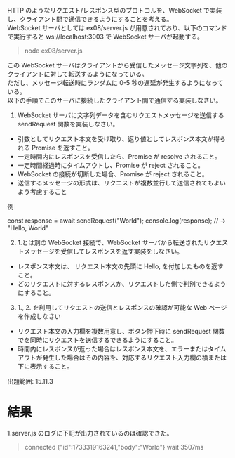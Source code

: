 HTTP のようなリクエスト/レスポンス型のプロトコルを、WebSocket で実装し、クライアント間で通信できるようにすることを考える。  
WebSocket サーバとしては ex08/server.js が用意されており、以下のコマンドで実行すると ws://localhost:3003 で WebSocket サーバが起動する。

> node ex08/server.js

この WebSocket サーバはクライアントから受信したメッセージ文字列を、他のクライアントに対して転送するようになっている。  
ただし、メッセージ転送時にランダムに 0-5 秒の遅延が発生するようになっている。  
以下の手順でこのサーバに接続したクライアント間で通信する実装しなさい。

1. WebSocket サーバに文字列データを含むリクエストメッセージを送信する sendRequest 関数を実装しなさい。

- 引数としてリクエスト本文を受け取り、返り値としてレスポンス本文が得られる Promise<string> を返すこと。
- 一定時間内にレスポンスを受信したら、Promise が resolve されること。
- 一定時間経過時にタイムアウトし、Promise が reject されること。
- WebSocket の接続が切断した場合、Promise が reject されること。
- 送信するメッセージの形式は、リクエストが複数並行して送信されてもよいよう考慮すること

例

const response = await sendRequest("World");
console.log(response); // -> "Hello, World"

2. 1.とは別の WebSocket 接続で、WebSocket サーバから転送されたリクエストメッセージを受信してレスポンスを返す実装をしなさい。

- レスポンス本文は、 リクエスト本文の先頭に Hello, を付加したものを返すこと。
- どのリクエストに対するレスポンスか、リクエストした側で判別できるようにすること。

3. 1., 2. を利用してリクエストの送信とレスポンスの確認が可能な Web ページを作成しなさい

- リクエスト本文の入力欄を複数用意し、ボタン押下時に sendRequest 関数でを同時にリクエストを送信するできるようにすること。
- 時間内にレスポンスが返った場合はレスポンス本文を、エラーまたはタイムアウトが発生した場合はその内容を、対応するリクエスト入力欄の横または下に表示すること。

出題範囲: 15.11.3

# 結果

1.server.js のログに下記が出力されているのは確認できた。

> connected
> {"id":1733319163241,"body":"World"} wait 3507ms
